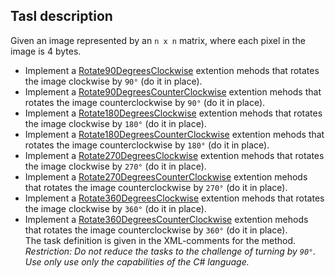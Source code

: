 ## Tasl description

Given an image represented by an `n x n` matrix, where each pixel in the image is 4 bytes.
- Implement a [Rotate90DegreesСlockwise](RotateMatrix/ArrayExtensions.cs#L14) extention mehods that rotates the image clockwise by `90°` (do it in place).
- Implement a [Rotate90DegreesCounterСlockwise](RotateMatrix/ArrayExtensions.cs#L24) extention mehods that rotates the image counterclockwise by `90°` (do it in place).  
- Implement a [Rotate180DegreesСlockwise](RotateMatrix/ArrayExtensions.cs#L34) extention mehods that rotates the image clockwise by `180°` (do it in place).  
- Implement a [Rotate180DegreesCounterСlockwise](RotateMatrix/ArrayExtensions.cs#L44) extention mehods that rotates the image counterclockwise by `180°` (do it in place).  
- Implement a [Rotate270DegreesСlockwise](RotateMatrix/ArrayExtensions.cs#L54) extention mehods that rotates the image clockwise by `270°` (do it in place).  
- Implement a [Rotate270DegreesCounterСlockwise](RotateMatrix/ArrayExtensions.cs#64) extention mehods that rotates the image counterclockwise by `270°` (do it in place).  
- Implement a [Rotate360DegreesСlockwise](RotateMatrix/ArrayExtensions.cs#L74) extention mehods that rotates the image clockwise by `360°` (do it in place).  
- Implement a [Rotate360DegreesCounterСlockwise](RotateMatrix/ArrayExtensions.cs#L84) extention mehods that rotates the image counterclockwise by `360°` (do it in place).    
The task definition is given in the XML-comments for the method.     
_Restriction: Do not reduce the tasks to the challenge of turning by `90°`. Use only use only the capabilities of the C# language._    